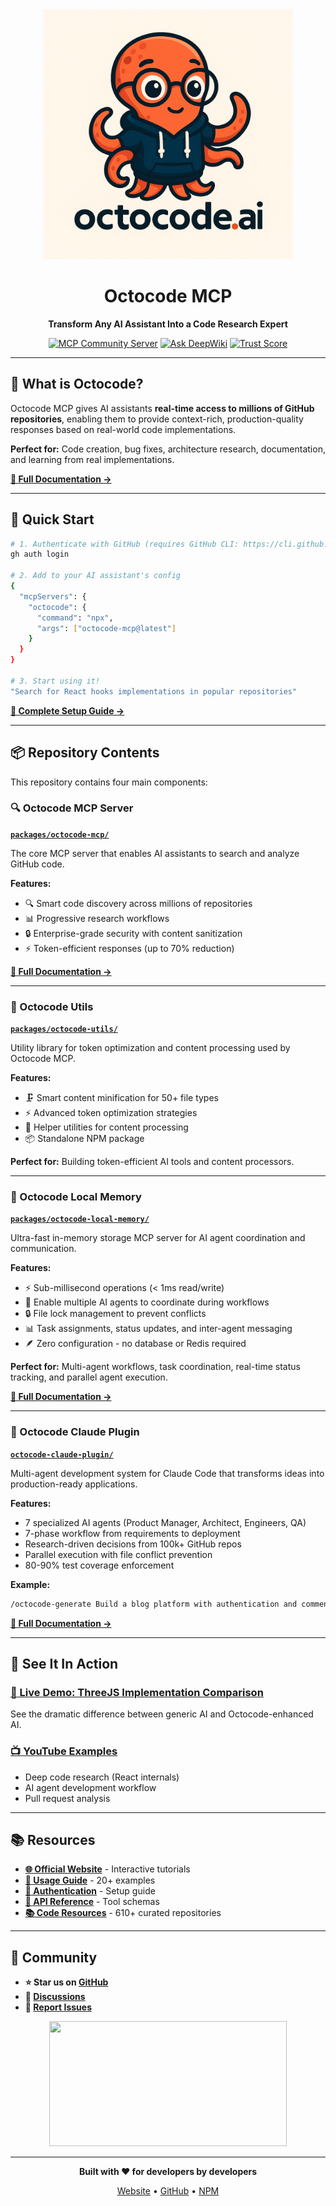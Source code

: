 <div align="center">
  <img src="https://github.com/bgauryy/octocode-mcp/raw/main/packages/octocode-mcp/assets/logo_white.png" width="400px" alt="Octocode Logo">
  
  # Octocode MCP
  
  **Transform Any AI Assistant Into a Code Research Expert**
  
  [![MCP Community Server](https://img.shields.io/badge/Model_Context_Protocol-Official_Community_Server-blue?style=flat-square)](https://github.com/modelcontextprotocol/servers)
  [![Ask DeepWiki](https://deepwiki.com/badge.svg)](https://deepwiki.com/bgauryy/octocode-mcp)
  [![Trust Score](https://archestra.ai/mcp-catalog/api/badge/quality/bgauryy/octocode-mcp)](https://archestra.ai/mcp-catalog/bgauryy__octocode-mcp)

  
</div>

---

## 🎯 What is Octocode?

Octocode MCP gives AI assistants **real-time access to millions of GitHub repositories**, enabling them to provide context-rich, production-quality responses based on real-world code implementations.

**Perfect for:** Code creation, bug fixes, architecture research, documentation, and learning from real implementations.

**[📖 Full Documentation →](./packages/octocode-mcp/README.md)**

---

## 🚀 Quick Start

```bash
# 1. Authenticate with GitHub (requires GitHub CLI: https://cli.github.com/)
gh auth login

# 2. Add to your AI assistant's config
{
  "mcpServers": {
    "octocode": {
      "command": "npx",
      "args": ["octocode-mcp@latest"]
    }
  }
}

# 3. Start using it!
"Search for React hooks implementations in popular repositories"
```

**[📖 Complete Setup Guide →](./packages/octocode-mcp/README.md#-quick-start-2-minutes)**

---

## 📦 Repository Contents

This repository contains four main components:

### 🔍 Octocode MCP Server
**[`packages/octocode-mcp/`](./packages/octocode-mcp/)**

The core MCP server that enables AI assistants to search and analyze GitHub code.

**Features:**
- 🔍 Smart code discovery across millions of repositories
- 📊 Progressive research workflows
- 🔒 Enterprise-grade security with content sanitization
- ⚡ Token-efficient responses (up to 70% reduction)

**[📖 Full Documentation →](./packages/octocode-mcp/README.md)**

---

### 🧰 Octocode Utils
**[`packages/octocode-utils/`](./packages/octocode-utils/)**

Utility library for token optimization and content processing used by Octocode MCP.

**Features:**
- 🗜️ Smart content minification for 50+ file types
- ⚡ Advanced token optimization strategies
- 🔧 Helper utilities for content processing
- 📦 Standalone NPM package

**Perfect for:** Building token-efficient AI tools and content processors.

---

### 🧠 Octocode Local Memory
**[`packages/octocode-local-memory/`](./packages/octocode-local-memory/)**

Ultra-fast in-memory storage MCP server for AI agent coordination and communication.

**Features:**
- ⚡ Sub-millisecond operations (< 1ms read/write)
- 🤝 Enable multiple AI agents to coordinate during workflows
- 🔒 File lock management to prevent conflicts
- 📊 Task assignments, status updates, and inter-agent messaging
- 🪶 Zero configuration - no database or Redis required

**Perfect for:** Multi-agent workflows, task coordination, real-time status tracking, and parallel agent execution.

**[📖 Full Documentation →](./packages/octocode-local-memory/README.md)**

---

### 🤖 Octocode Claude Plugin
**[`octocode-claude-plugin/`](./octocode-claude-plugin/)**

Multi-agent development system for Claude Code that transforms ideas into production-ready applications.

**Features:**
- 7 specialized AI agents (Product Manager, Architect, Engineers, QA)
- 7-phase workflow from requirements to deployment
- Research-driven decisions from 100k+ GitHub repos
- Parallel execution with file conflict prevention
- 80-90% test coverage enforcement

**Example:**
```bash
/octocode-generate Build a blog platform with authentication and comments
```

**[📖 Full Documentation →](./octocode-claude-plugin/README.md)**

---

## 🎥 See It In Action

### [🎯 Live Demo: ThreeJS Implementation Comparison](https://octocode-sonnet4-gpt5-comparisson.vercel.app/)
See the dramatic difference between generic AI and Octocode-enhanced AI.

### [📺 YouTube Examples](https://www.youtube.com/@Octocode-ai)
- Deep code research (React internals)
- AI agent development workflow
- Pull request analysis

---

## 📚 Resources

- **[🌐 Official Website](https://octocode.ai)** - Interactive tutorials
- **[📖 Usage Guide](./packages/octocode-mcp/docs/USAGE_GUIDE.md)** - 20+ examples
- **[🔐 Authentication](./packages/octocode-mcp/docs/AUTHENTICATION.md)** - Setup guide
- **[🔧 API Reference](./packages/octocode-mcp/docs/TOOL_SCHEMAS.md)** - Tool schemas
- **[📚 Code Resources](./resources/)** - 610+ curated repositories

---

## 🌟 Community

- **⭐ Star us on [GitHub](https://github.com/bgauryy/octocode-mcp)**
- **💬 [Discussions](https://github.com/bgauryy/octocode-mcp/discussions)**
- **🐛 [Report Issues](https://github.com/bgauryy/octocode-mcp/issues)**

<div align="center">
  
  <a href="https://glama.ai/mcp/servers/@bgauryy/octocode-mcp">
    <img width="380" height="200" src="https://glama.ai/mcp/servers/@bgauryy/octocode-mcp/badge" />
  </a>

  ---

  **Built with ❤️ for developers by developers**

  [Website](https://octocode.ai) • [GitHub](https://github.com/bgauryy/octocode-mcp) • [NPM](https://www.npmjs.com/package/octocode-mcp)

</div>
